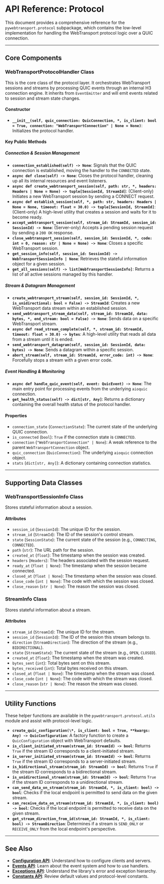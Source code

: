 # API Reference: Protocol

This document provides a comprehensive reference for the `pywebtransport.protocol` subpackage, which contains the low-level implementation for handling the WebTransport protocol logic over a QUIC connection.

---

## Core Components

### WebTransportProtocolHandler Class

This is the core class of the protocol layer. It orchestrates WebTransport sessions and streams by processing QUIC events through an internal H3 connection engine. It inherits from `EventEmitter` and will emit events related to session and stream state changes.

#### Constructor

- **`__init__(self, quic_connection: QuicConnection, *, is_client: bool = True, connection: "WebTransportConnection" | None = None)`**: Initializes the protocol handler.

#### Key Public Methods

##### Connection & Session Management

- **`connection_established(self) -> None`**: Signals that the QUIC connection is established, moving the handler to the `CONNECTED` state.
- **`async def close(self) -> None`**: Closes the protocol handler, cleaning up all its internal resources and event listeners.
- **`async def create_webtransport_session(self, path: str, *, headers: Headers | None = None) -> tuple[SessionId, StreamId]`**: (Client-only) Initiates a new WebTransport session by sending a CONNECT request.
- **`async def establish_session(self, *, path: str, headers: Headers | None = None, timeout: float = 30.0) -> tuple[SessionId, StreamId]`**: (Client-only) A high-level utility that creates a session and waits for it to become ready.
- **`accept_webtransport_session(self, stream_id: StreamId, session_id: SessionId) -> None`**: (Server-only) Accepts a pending session request by sending a `200 OK` response.
- **`close_webtransport_session(self, session_id: SessionId, *, code: int = 0, reason: str | None = None) -> None`**: Closes a specific WebTransport session.
- **`get_session_info(self, session_id: SessionId) -> WebTransportSessionInfo | None`**: Retrieves the stateful information object for a given session.
- **`get_all_sessions(self) -> list[WebTransportSessionInfo]`**: Returns a list of all active sessions managed by this handler.

##### Stream & Datagram Management

- **`create_webtransport_stream(self, session_id: SessionId, *, is_unidirectional: bool = False) -> StreamId`**: Creates a new WebTransport data stream within an established session.
- **`send_webtransport_stream_data(self, stream_id: StreamId, data: bytes, *, end_stream: bool = False) -> None`**: Sends data on a specific WebTransport stream.
- **`async def read_stream_complete(self, *, stream_id: StreamId, timeout: float = 30.0) -> bytes`**: A high-level utility that reads all data from a stream until it is ended.
- **`send_webtransport_datagram(self, session_id: SessionId, data: bytes) -> None`**: Sends a datagram within a specific session.
- **`abort_stream(self, stream_id: StreamId, error_code: int) -> None`**: Forcefully stops a stream with a given error code.

##### Event Handling & Monitoring

- **`async def handle_quic_event(self, event: QuicEvent) -> None`**: The main entry point for processing events from the underlying `aioquic` connection.
- **`get_health_status(self) -> dict[str, Any]`**: Returns a dictionary containing the overall health status of the protocol handler.

#### Properties

- `connection_state` (`ConnectionState`): The current state of the underlying QUIC connection.
- `is_connected` (`bool`): `True` if the connection state is `CONNECTED`.
- `connection` (`"WebTransportConnection" | None`): A weak reference to the parent `WebTransportConnection` object.
- `quic_connection` (`QuicConnection`): The underlying `aioquic` connection object.
- `stats` (`dict[str, Any]`): A dictionary containing connection statistics.

---

## Supporting Data Classes

### WebTransportSessionInfo Class

Stores stateful information about a session.

#### Attributes

- `session_id` (`SessionId`): The unique ID for the session.
- `stream_id` (`StreamId`): The ID of the session's control stream.
- `state` (`SessionState`): The current state of the session (e.g., `CONNECTING`, `CONNECTED`).
- `path` (`str`): The URL path for the session.
- `created_at` (`float`): The timestamp when the session was created.
- `headers` (`Headers`): The headers associated with the session request.
- `ready_at` (`float | None`): The timestamp when the session became connected.
- `closed_at` (`float | None`): The timestamp when the session was closed.
- `close_code` (`int | None`): The code with which the session was closed.
- `close_reason` (`str | None`): The reason the session was closed.

### StreamInfo Class

Stores stateful information about a stream.

#### Attributes

- `stream_id` (`StreamId`): The unique ID for the stream.
- `session_id` (`SessionId`): The ID of the session this stream belongs to.
- `direction` (`StreamDirection`): The direction of the stream (e.g., `BIDIRECTIONAL`).
- `state` (`StreamState`): The current state of the stream (e.g., `OPEN`, `CLOSED`).
- `created_at` (`float`): The timestamp when the stream was created.
- `bytes_sent` (`int`): Total bytes sent on this stream.
- `bytes_received` (`int`): Total bytes received on this stream.
- `closed_at` (`float | None`): The timestamp when the stream was closed.
- `close_code` (`int | None`): The code with which the stream was closed.
- `close_reason` (`str | None`): The reason the stream was closed.

---

## Utility Functions

These helper functions are available in the `pywebtransport.protocol.utils` module and assist with protocol-level logic.

- **`create_quic_configuration(\*, is_client: bool = True, **kwargs: Any) -> QuicConfiguration`**: A factory function to create a `QuicConfiguration` object with WebTransport defaults.
- **`is_client_initiated_stream(stream_id: StreamId) -> bool`**: Returns `True` if the stream ID corresponds to a client-initiated stream.
- **`is_server_initiated_stream(stream_id: StreamId) -> bool`**: Returns `True` if the stream ID corresponds to a server-initiated stream.
- **`is_bidirectional_stream(stream_id: StreamId) -> bool`**: Returns `True` if the stream ID corresponds to a bidirectional stream.
- **`is_unidirectional_stream(stream_id: StreamId) -> bool`**: Returns `True` if the stream ID corresponds to a unidirectional stream.
- **`can_send_data_on_stream(stream_id: StreamId, *, is_client: bool) -> bool`**: Checks if the local endpoint is permitted to send data on the given stream.
- **`can_receive_data_on_stream(stream_id: StreamId, *, is_client: bool) -> bool`**: Checks if the local endpoint is permitted to receive data on the given stream.
- **`get_stream_direction_from_id(stream_id: StreamId, *, is_client: bool) -> StreamDirection`**: Determines if a stream is `SEND_ONLY` or `RECEIVE_ONLY` from the local endpoint's perspective.

---

## See Also

- **[Configuration API](config.md)**: Understand how to configure clients and servers.
- **[Events API](events.md)**: Learn about the event system and how to use handlers.
- **[Exceptions API](exceptions.md)**: Understand the library's error and exception hierarchy.
- **[Constants API](constants.md)**: Review default values and protocol-level constants.
